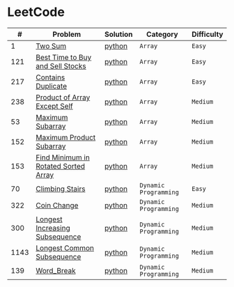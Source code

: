 # LeetCode
|#| Problem | Solution | Category | Difficulty |
|-| ------- | -------- | -------- | ---------- |
|1| [Two Sum](https://leetcode.com/problems/two-sum/) |[python](./python/1_two_sum.py) | `Array` | `Easy` |
|121| [Best Time to Buy and Sell Stocks](https://leetcode.com/problems/best-time-to-buy-and-sell-stock/) | [python](./python/121_best_time_to_buy_and_sell_stocks.py) | `Array` | `Easy` |
|217| [Contains Duplicate](https://leetcode.com/problems/contains-duplicate/) | [python](./python/217_contains_duplicate.py) | `Array` | `Easy`|
|238| [Product of Array Except Self](https://leetcode.com/problems/product-of-array-except-self/) | [python](./python/238_product_of_array_except_self.py) | `Array` | `Medium` |
|53| [Maximum Subarray](https://leetcode.com/problems/maximum-subarray/) | [python](./python/53_maximum_subarray.py) | `Array` | `Medium` |
|152| [Maximum Product Subarray](https://leetcode.com/problems/maximum-product-subarray/) | [python](./python/152_maximum_product_subarray.py) | `Array` | `Medium` |
|153| [Find Minimum in Rotated Sorted Array](https://leetcode.com/problems/find-minimum-in-rotated-sorted-array/) | [python](./python/153_find_minimum_in_rotated_sorted_array.py) | `Array` | `Medium` |
|70| [Climbing Stairs](https://leetcode.com/problems/climbing-stairs/description/) | [python](./python/70_climbing_stairs.py) | `Dynamic Programming` | `Easy` |
|322| [Coin Change](https://leetcode.com/problems/coin-change/) | [python](./python/322_coin_change.py) | `Dynamic Programming` | `Medium` |
|300| [Longest Increasing Subsequence](https://leetcode.com/problems/longest-increasing-subsequence/) | [python](./python/300_longest_increasing_subsequence.py) | `Dynamic Programming` | `Medium` |
|1143| [Longest Common Subsequence](https://leetcode.com/problems/longest-common-subsequence/) | [python](./python/1143_longest_common_subsequence.py) | `Dynamic Programming` | `Medium` |
|139| [Word_Break](https://leetcode.com/problems/word-break/) | [python](./python/139_word_break.py) | `Dynamic Programming` | `Medium` |
